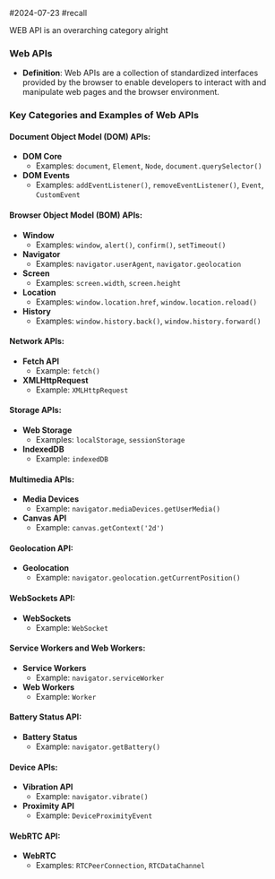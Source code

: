 #2024-07-23 #recall

WEB API is an overarching category alright

### Web APIs

- **Definition**: Web APIs are a collection of standardized interfaces provided by the browser to enable developers to interact with and manipulate web pages and the browser environment.

### Key Categories and Examples of Web APIs

#### Document Object Model (DOM) APIs:

- **DOM Core**
  - Examples: `document`, `Element`, `Node`, `document.querySelector()`
- **DOM Events**
  - Examples: `addEventListener()`, `removeEventListener()`, `Event`, `CustomEvent`

#### Browser Object Model (BOM) APIs:

- **Window**
  - Examples: `window`, `alert()`, `confirm()`, `setTimeout()`
- **Navigator**
  - Examples: `navigator.userAgent`, `navigator.geolocation`
- **Screen**
  - Examples: `screen.width`, `screen.height`
- **Location**
  - Examples: `window.location.href`, `window.location.reload()`
- **History**
  - Examples: `window.history.back()`, `window.history.forward()`

#### Network APIs:

- **Fetch API**
  - Example: `fetch()`
- **XMLHttpRequest**
  - Example: `XMLHttpRequest`

#### Storage APIs:

- **Web Storage**
  - Examples: `localStorage`, `sessionStorage`
- **IndexedDB**
  - Example: `indexedDB`

#### Multimedia APIs:

- **Media Devices**
  - Example: `navigator.mediaDevices.getUserMedia()`
- **Canvas API**
  - Example: `canvas.getContext('2d')`

#### Geolocation API:

- **Geolocation**
  - Example: `navigator.geolocation.getCurrentPosition()`

#### WebSockets API:

- **WebSockets**
  - Example: `WebSocket`

#### Service Workers and Web Workers:

- **Service Workers**
  - Example: `navigator.serviceWorker`
- **Web Workers**
  - Example: `Worker`

#### Battery Status API:

- **Battery Status**
  - Example: `navigator.getBattery()`

#### Device APIs:

- **Vibration API**
  - Example: `navigator.vibrate()`
- **Proximity API**
  - Example: `DeviceProximityEvent`

#### WebRTC API:

- **WebRTC**
  - Examples: `RTCPeerConnection`, `RTCDataChannel`
